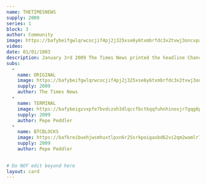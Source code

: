 ```yaml
---
name: THETIMESNEWS
supply: 2009
series: 1
block: 3
author: Community
image: https://bafybeifgwlqrwcocjif4pj2j325xse6y6txmbrfdc3x2tvwj3oncvpaha4.ipfs.nftstorage.link/
video: 
date: 01/01/1003
description: January 3rd 2009 The Times News printed the headline Chancellor on brink of second bailout for banks. The same message satoshi issued in the genesis block of bitcoin. <br><br>THETIMESNEWS aims to be the largest collective artwork ever created. It is an evolving piece. Artists in the community make thier own creative iterations of the newspaper cover. The artists iteration is added to the original block and the artists piece is issued individually as a subassest with a supply of 2009 and sent to all holders of the grail, at the time of thier issuance. The remaining supply is then sent to the owner along with the ownership rights of the assest. See com card tab for more details.
subs: 
  -
    name: ORIGINAL
    image: https://bafybeifgwlqrwcocjif4pj2j325xse6y6txmbrfdc3x2tvwj3oncvpaha4.ipfs.nftstorage.link/
    supply: 2009
    author: The Times News
  -
    name: TERMINAL
    image: https://bafybeigzvxpfe7bvdczoh3dlqccfbctkqqfuhnhinosjr7gqg6pmejzjxu.ipfs.nftstorage.link/
    supply: 2009
    author: Pepe Peddler
  -
    name: BTCBLOCKS
    image: https://bafkreibuehjwsmhuxtlpxn6r25srkpoigaxbd62vi2qm2wamlr75ru2ufm.ipfs.nftstorage.link/
    supply: 2009
    author: Pepe Peddler

    
# Do NOT edit beyond here
layout: card
---
```

